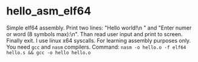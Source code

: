 # hello_asm_elf64
Simple elf64 assembly. Print two lines: "Hello world!\n " and  "Enter numer or word (8 symbols max):\n". 
Than read user input and print to screen. Finally exit. 
I use linux x64 syscalls.
For learning assembly purposes only.
You need ``gcc`` and ``nasm`` compilers.
Command:
``nasm -o hello.o -f elf64 hello.s && gcc -o hello hello.o``
